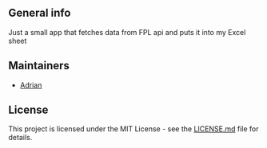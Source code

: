 ## General info
Just a small app that fetches data from FPL api and puts it into my Excel sheet
## Maintainers
* [Adrian](https://github.com/vigdals)
## License
This project is licensed under the MIT License - see the [LICENSE.md](LICENSE.md) file for details.